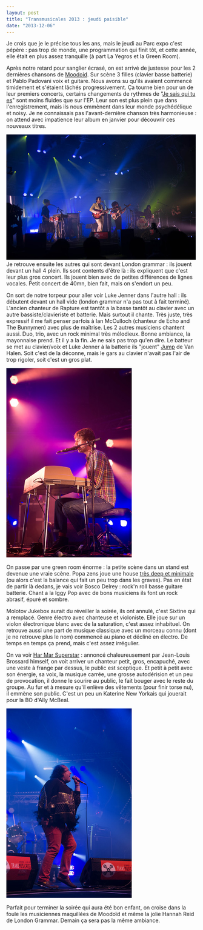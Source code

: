```yaml
---
layout: post
title: "Transmusicales 2013 : jeudi paisible"
date: "2013-12-06"
---
```


Je crois que je le précise tous les ans, mais le jeudi au Parc expo c'est pépère : pas trop de monde, une programmation qui finit tôt, et cette année, elle était en plus assez tranquille (à part La Yegros et la Green Room).

Après notre retard pour sanglier écrasé, on est arrivé de justesse pour les 2 dernières chansons de [Moodoid](http://entreprise.bandcamp.com/album/moodoid-ep). Sur scène 3 filles (clavier basse batterie) et Pablo Padovani voix et guitare. Nous avons su qu'ils avaient commencé timidement et s'étaient lâchés progressivement. Ça tourne bien pour un de leur premiers concerts, certains changements de rythmes de "[Je sais qui tu es](http://www.youtube.com/watch?v=VczahVkJMkI)" sont moins fluides que sur l'EP. Leur son est plus plein que dans l'enregistrement, mais ils nous emmènent dans leur monde psychédélique et noisy. Je ne connaissais pas l'avant-dernière chanson très harmonieuse : on attend avec impatience leur album en janvier pour découvrir ces nouveaux titres.

[![IMGP4721.jpg](images/11236890096_aa83e5f8e8.jpg)](http://www.flickr.com/photos/31719094@N04/11236890096/ "IMGP4721.jpg de bamthomas, sur Flickr")  Je retrouve ensuite les autres qui sont devant London grammar : ils jouent devant un hall 4 plein. Ils sont contents d'être là : ils expliquent que c'est leur plus gros concert. Ils jouent bien avec de petites différences de lignes vocales. Petit concert de 40mn, bien fait, mais on s'endort un peu.

On sort de notre torpeur pour aller voir Luke Jenner dans l'autre hall : ils débutent devant un hall vide (london grammar n'a pas tout à fait terminé). L'ancien chanteur de Rapture est tantôt a la basse tantôt au clavier avec un autre bassiste/clavieriste et batterie. Mais surtout il chante. Très juste, très expressif il me fait penser parfois à Ian McCulloch (chanteur de Echo and The Bunnymen) avec plus de maîtrise. Les 2 autres musiciens chantent aussi. Duo, trio, avec un rock minimal très mélodieux. Bonne ambiance, la mayonnaise prend. Et il y a la fin. Je ne sais pas trop qu'en dire. Le batteur se met au clavier/voix et Luke Jenner à la batterie ils "jouent" [Jump](http://www.youtube.com/watch?v=wlq0lYB3iSM) de Van Halen. Soit c'est de la déconne, mais le gars au clavier n'avait pas l'air de trop rigoler, soit c'est un gros plat.

[![IMGP4745.jpg](images/11237449076_7b4be69bbe.jpg)](http://www.flickr.com/photos/31719094@N04/11237449076/ "IMGP4745.jpg de bamthomas, sur Flickr")

On passe par une green room énorme : la petite scène dans un stand est devenue une vraie scène. Popa zens joue une house [très deep et minimale](https://soundcloud.com/djslimpopazens/nxdkud8vrxut) (ou alors c'est la balance qui fait un peu trop dans les graves). Pas en état de partir là dedans, je vais voir Bosco Delrey : rock'n roll basse guitare batterie. Chant a la Iggy Pop avec de bons musiciens ils font un rock abrasif, épuré et sombre.

Molotov Jukebox aurait du réveiller la soirée, ils ont annulé, c'est Sixtine qui a remplacé. Genre électro avec chanteuse et violoniste. Elle joue sur un violon électronique blanc avec de la saturation, c'est assez inhabituel. On retrouve aussi une part de musique classique avec un morceau connu (dont je ne retrouve plus le nom) commencé au piano et décliné en électro. De temps en temps ça prend, mais c'est assez irrégulier.

On va voir [Har Mar Superstar](http://harmarsuperstar.com/) : annoncé chaleureusement par Jean-Louis Brossard himself, on voit arriver un chanteur petit, gros, encapuché, avec une veste à frange par dessus, le public est sceptique. Et petit à petit avec son énergie, sa voix, la musique carrée, une grosse autodérision et un peu de provocation, il donne le sourire au public, le fait bouger avec le reste du groupe. Au fur et à mesure qu'il enlève des vêtements (pour finir torse nu), il emmène son public. C'est un peu un Katerine New Yorkais qui jouerait pour la BO d'Ally McBeal.

[![IMGP4812.jpg](images/11237874476_a5c6cbeb39.jpg)](http://www.flickr.com/photos/31719094@N04/11237874476/ "IMGP4812.jpg de bamthomas, sur Flickr")

Parfait pour terminer la soirée qui aura été bon enfant, on croise dans la foule les musiciennes maquillées de Moodoïd et même la jolie Hannah Reid de London Grammar. Demain ça sera pas la même ambiance.

